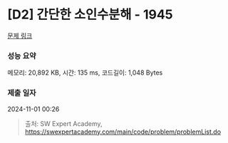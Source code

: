 # [D2] 간단한 소인수분해 - 1945 

[문제 링크](https://swexpertacademy.com/main/code/problem/problemDetail.do?contestProbId=AV5Pl0Q6ANQDFAUq) 

### 성능 요약

메모리: 20,892 KB, 시간: 135 ms, 코드길이: 1,048 Bytes

### 제출 일자

2024-11-01 00:26



> 출처: SW Expert Academy, https://swexpertacademy.com/main/code/problem/problemList.do